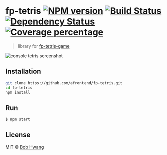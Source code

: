 # fp-tetris [![NPM version][npm-image]][npm-url] [![Build Status][travis-image]][travis-url] [![Dependency Status][daviddm-image]][daviddm-url] [![Coverage percentage][coveralls-image]][coveralls-url]
> library for [fp-tetris-game](https://github.com/afrontend/fp-tetris-game)

![console tetris screenshot](https://agvim.files.wordpress.com/2019/03/fp-tetris.png "console tetris screenshot")

## Installation

```sh
git clone https://github.com/afrontend/fp-tetris.git
cd fp-tetris
npm install
```

## Run

```sh
$ npm start
```

## License

MIT © [Bob Hwang](https://agvim.wordpress.com/)

[npm-image]: https://badge.fury.io/js/fp-tetris.svg
[npm-url]: https://npmjs.org/package/fp-tetris
[travis-image]: https://travis-ci.org/afrontend/fp-tetris.svg?branch=master
[travis-url]: https://travis-ci.org/afrontend/fp-tetris
[daviddm-image]: https://david-dm.org/afrontend/fp-tetris.svg?theme=shields.io
[daviddm-url]: https://david-dm.org/afrontend/fp-tetris
[coveralls-image]: https://coveralls.io/repos/afrontend/fp-tetris/badge.svg
[coveralls-url]: https://coveralls.io/r/afrontend/fp-tetris
